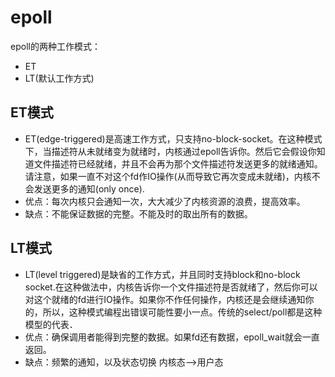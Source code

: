 # epoll

epoll的两种工作模式：
- ET
- LT(默认工作方式)

## ET模式

- ET(edge-triggered)是高速工作方式，只支持no-block-socket。在这种模式下，当描述符从未就绪变为就绪时，内核通过epoll告诉你。然后它会假设你知道文件描述符已经就绪，并且不会再为那个文件描述符发送更多的就绪通知。请注意，如果一直不对这个fd作IO操作(从而导致它再次变成未就绪)，内核不会发送更多的通知(only once).
- 优点：每次内核只会通知一次，大大减少了内核资源的浪费，提高效率。
- 缺点：不能保证数据的完整。不能及时的取出所有的数据。

## LT模式
- LT(level triggered)是缺省的工作方式，并且同时支持block和no-block socket.在这种做法中，内核告诉你一个文件描述符是否就绪了，然后你可以对这个就绪的fd进行IO操作。如果你不作任何操作，内核还是会继续通知你的，所以，这种模式编程出错误可能性要小一点。传统的select/poll都是这种模型的代表．
- 优点：确保调用者能得到完整的数据。如果fd还有数据，epoll_wait就会一直返回。
- 缺点：频繁的通知，以及状态切换 内核态-->用户态